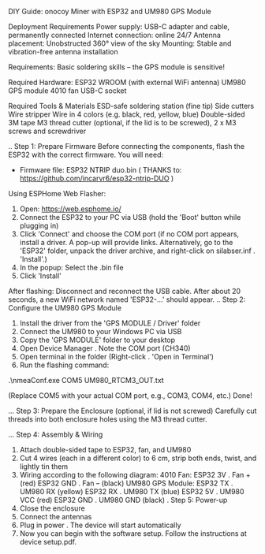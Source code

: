 DIY Guide: onocoy Miner with ESP32 and UM980 GPS Module 


Deployment Requirements 
Power supply: USB-C adapter and cable, permanently connected 
Internet connection: online 24/7 
Antenna placement: Unobstructed 360° view of the sky 
Mounting: Stable and vibration-free antenna installation
 
Requirements: Basic soldering skills – the GPS module is sensitive! 

Required Hardware:
ESP32 WROOM (with external WiFi antenna) 
UM980 GPS module 
4010 fan 
USB-C socket 

Required Tools & Materials 
ESD-safe soldering station (fine tip) 
Side cutters 
Wire stripper 
Wire in 4 colors (e.g. black, red, yellow, blue) 
Double-sided 3M tape 
M3 thread cutter (optional, if the lid is to be screwed), 2 x M3 screws and screwdriver 


.. Step 1: Prepare Firmware 
Before connecting the components, flash the ESP32 with the correct firmware. 
You will need: 
- Firmware file: ESP32 NTRIP duo.bin ( THANKS to: https://github.com/incarvr6/esp32-ntrip-DUO )
 
Using ESPHome Web Flasher: 
1. Open: https://web.esphome.io/ 
2. Connect the ESP32 to your PC via USB (hold the 'Boot' button while plugging in) 
3. Click 'Connect' and choose the COM port (if no COM port appears, install a driver. A pop-up will provide links. Alternatively, go to the 'ESP32' folder, unpack the driver archive, and right-click on silabser.inf . 'Install'.) 
4. In the popup: Select the .bin file 
5. Click 'Install' 
 
After flashing: Disconnect and reconnect the USB cable. After about 20 seconds, a new WiFi network named 'ESP32-...' should appear. 
.. Step 2: Configure the UM980 GPS Module 
1. Install the driver from the 'GPS MODULE / Driver' folder 
2. Connect the UM980 to your Windows PC via USB 
3. Copy the 'GPS MODULE' folder to your desktop 
4. Open Device Manager . Note the COM port (CH340) 
5. Open terminal in the folder (Right-click . 'Open in Terminal') 
6. Run the flashing command: 
 
.\nmeaConf.exe COM5 UM980_RTCM3_OUT.txt 
 
(Replace COM5 with your actual COM port, e.g., COM3, COM4, etc.) 
Done! 


... Step 3: Prepare the Enclosure (optional, if lid is not screwed) 
Carefully cut threads into both enclosure holes using the M3 thread cutter. 


... Step 4: Assembly & Wiring 
1. Attach double-sided tape to ESP32, fan, and UM980 
2. Cut 4 wires (each in a different color) to 6 cm, strip both ends, twist, and lightly tin them 
3. Wiring according to the following diagram: 
4010 Fan: 
ESP32 3V  . Fan + (red) 
ESP32 GND . Fan – (black) 
UM980 GPS Module: 
ESP32 TX  . UM980 RX (yellow) 
ESP32 RX  . UM980 TX (blue) 
ESP32 5V  . UM980 VCC (red) 
ESP32 GND . UM980 GND (black) 
. Step 5: Power-up 
1. Close the enclosure 
2. Connect the antennas 
3. Plug in power . The device will start automatically 
4. Now you can begin with the software setup. Follow the instructions at device setup.pdf. 

